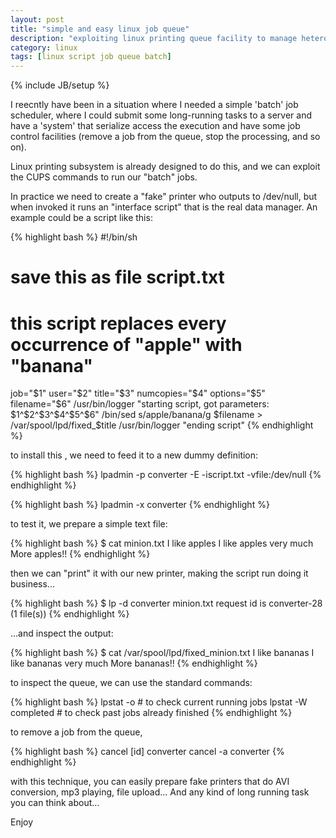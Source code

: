 ```yaml
---
layout: post
title: "simple and easy linux job queue"
description: "exploiting linux printing queue facility to manage heterogeneous jobs"
category: linux
tags: [linux script job queue batch]
---
```

{% include JB/setup %}


I reecntly have been in a situation where I needed a simple 'batch' job scheduler, where I could submit some long-running tasks to a server and have a 'system' that serialize access the execution and have some job control facilities (remove a job from the queue, stop the processing, and so on).

Linux printing subsystem is already designed to do this, and we can exploit the CUPS commands to run our "batch" jobs.

In practice we need to create a "fake" printer who outputs to /dev/null, but when invoked it runs an "interface script" that is the real data manager. An example could be a script like this:

{% highlight bash %}
  #!/bin/sh
  # save this as file script.txt
  # this script replaces every occurrence of "apple" with "banana"
  job="$1"
  user="$2"
  title="$3"
  numcopies="$4"
  options="$5"
  filename="$6"
  /usr/bin/logger "starting script, got parameters: $1^$2^$3^$4^$5^$6"
  /bin/sed s/apple/banana/g $filename > /var/spool/lpd/fixed_$title
  /usr/bin/logger "ending script"
{% endhighlight %}

to install this , we need to feed it to a new dummy definition:

{% highlight bash %}
  lpadmin -p converter -E -iscript.txt -vfile:/dev/null
{% endhighlight %}

{% highlight bash %}
  lpadmin -x converter
{% endhighlight %}

to test it, we prepare a simple text file:

{% highlight bash %}
  $ cat minion.txt
  I like apples
  I like apples very much
  More apples!!
{% endhighlight %}

then we can "print" it with our new printer, making the script run doing it business...

{% highlight bash %}
  $ lp -d converter minion.txt
  request id is converter-28 (1 file(s))
{% endhighlight %}

...and inspect the output:

{% highlight bash %}
  $ cat /var/spool/lpd/fixed_minion.txt
  I like bananas
  I like bananas very much
  More bananas!!
{% endhighlight %}

to inspect the queue, we can use the standard commands:

{% highlight bash %}
  lpstat -o  # to check current running jobs
  lpstat -W completed # to check past jobs already finished
{% endhighlight %}

to remove a job from the queue,

{% highlight bash %}
  cancel [id] converter
  cancel -a converter
{% endhighlight %}

with this technique, you can easily prepare fake printers that do AVI conversion, mp3 playing, file upload... And any kind of long running task you can think about...

Enjoy







